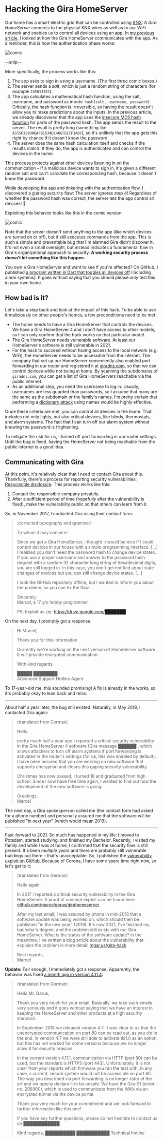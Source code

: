 # Hacking the Gira HomeServer

Our home has a smart electric grid that can be controlled using [KNX](https://www.knx.org).
A *Gira HomeServer* connects to the physical KNX wires as well as to our WiFi network and enables us to control all devices using an app.
In [my previous article](/gira), I looked at how the Gira HomeServer communicates with the app.
As a reminder, this is how the authentication phase works:

![comic](https://github.com/marcelgarus/server/raw/main/blog/images/gira-comic.png)

--snip--

More specifically, the process works like this:

1. The app asks to sign in using a username. (The first three comic boxes.)
2. The server sends a *salt*, which is just a random string of characters (for example `245013621`).
3. The app calculates a mathematical hash function, using the salt, username, and password as inputs: `hash(salt, username, password)` Critically, the hash function is irreversible, so having the result doesn't allow you to make predictions about the inputs. In the previous article, we already discovered that the app uses the [insecure MD5 hash function](https://en.wikipedia.org/wiki/MD5) for parts of the password hash.
  The app sends the result to the server. The result is pretty long (something like `A335F32830EAFB1534DE46EFEECF1A8C`), so it's unlikely that the app gets this right by chance if it doesn't know the password.
4. The server does the same hash calculation itself and checks if the results match. If they do, the app is authenticated and can control the devices in the home.

This process protects against other devices listening in on the communication – if a malicious device wants to sign in, it's given a different random salt and can't calculate the corresponding hash, because it doesn't know the password.

While developing the app and tinkering with the authentication flow, I discovered a glaring security flaw: The server ignores step 4! Regardless of whether the password hash was correct, the server lets the app control all devices! 🤦

Exploiting this behavior looks like this in the comic version:

![comic](https://github.com/marcelgarus/server/raw/main/blog/images/gira-hack-comic.png)

Note that the server doesn't send anything to the app (like which devices are turned on or off), but it still executes commands from the app.
This is such a simple and preventable bug that I'm alarmed Gira didn't discover it.
It's not even a small oversight, but instead indicates a fundamental flaw in Gira's organizational approach to security.
**A working security process doesn't let something like this happen.**

You own a Gira HomeServer and want to see if you're affected?
On GitHub, I published [a program written in Dart that toggles all devices off](https://github.com/marcelgarus/girahomeserver) (including alarm systems).
It goes without saying that you should please only test this in your own home.

## How bad is it?

Let's take a step back and look at the impact of this hack.
To be able to use it maliciously on other people's homes, a few preconditions need to be met:

* The home needs to have a Gira HomeServer that controls the devices. We have a Gira HomeServer 4 and I don't have access to other models, so I can only confirm that the hack works on that particular model.
* The Gira HomeServer needs vulnerable software. At least our HomeServer's software is still vulnerable in 2021.
* For the hack to succeed without having access to the local network (e.g. WiFi), the HomeServer needs to be accessible from the internet. The company that set up our HomeServer conveniently also enabled port forwarding in our router and registered it at [giradns.com](https://giradns.com), so that we can control devices while not being at home. By scanning the subdomains of `giradns.com`, you can get a list of Gira HomeServers reachable via the public internet.
* As an additional step, you need the username to log in. Usually, usernames are less guarded than passwords, so I assume that many are the same as the subdomain or the family's names. I'm pretty certain that performing a [dictionary attack](https://en.wikipedia.org/wiki/Dictionary_attack) using names would be highly effective.

Once these criteria are met, you can control all devices in the home.
That includes not only lights, but also critical devices, like blinds, thermostats, and alarm systems.
The fact that I can turn off our alarm system without knowing the password is frightening.

To mitigate the risk for us, I turned off port forwarding in our router settings.
Until the bug is fixed, having the HomeServer not being reachable from the public internet is a good idea.

## Communicating with Gira

At this point, it's relatively clear that I need to contact Gira about this.
Thankfully, there's a process for reporting security vulnerabilities: [Responsible disclosure](https://en.wikipedia.org/wiki/Responsible_disclosure).
This process works like this:

1. Contact the responsible company privately.
2. After a sufficient period of time (hopefully after the vulnerability is fixed), make the vulnerability public so that others can learn from it.

So, in November 2017, I contacted Gira using their contact form:

> <span class="secondary">(corrected typography and grammar)</span>
>
> To whom it may concern!
>
> Since we got a Gira HomeServer, I thought it would be nice if I could control devices in our house with a simple programming interface.
> <span class="secondary">[…]</span>
> I realized you don't need the password hash to change device states.
> If you use a proper username and answer to the password hash request with a random 32 character long string of hexadecimal digits, you are still logged in. In this case, you don't get notified about state changes of devices but you can still change device states.
> <span class="secondary">[…]</span>
>
> I took the GitHub repository offline, but I wanted to inform you about the problem, so you can fix the flaw.
>
> Sincerely,  
> Marcel, a 17 y/o hobby programmer
>
> PS: Exploit as zip: https://drive.google.com/███████

On the next day, I promptly got a response:

> Hi Marcel,
>
> Thank you for this information.
>
> Currently we're working on the next version of HomeServer software. It will provide encrypted communication.
>
> With kind regards
>
> █████ ████████  
> Advanced Support Hotline Agent

To 17-year-old me, this sounded promising!
A fix is already in the works, so it's probably okay to lean back and relax.

---

About half a year later, the bug still existed.
Naturally, in May 2018, I contacted Gira again:

> <span class="secondary">(translated from German)</span>
>
> Hello,
>
> pretty much half a year ago I reported a critical security vulnerability in the Gira HomeServer 4 software (Gira message ██████), which allows attackers to turn off alarm systems if port forwarding is activated in the router's settings (for us, this was enabled by default).
> I have been assured that you are working on new software that supports encryption and closes this gaping security vulnerability.
>
> Christmas has now passed, I turned 18 and graduated from high school. Since I now have free time again, I wanted to find out how the development of the new software is going. 
>
> Greetings,  
> Marcel

The next day, a Gira spokesperson called me (the contact form had asked for a phone number) and personally assured me that the software will be published "in next year" (which would mean 2019).

---

Fast-forward to 2021.
So much has happened in my life: I moved to Potsdam, started studying, and finished my Bachelor.
Recently, I visited my family and while I was at home, I confirmed that the security flaw is still present.
It's been *multiple years* and there are probably still vulnerable buildings out there – that's unacceptable.
So, I published the [vulnerability exploit on GitHub](https://github.com/marcelgarus/girahomeserver).
Because of Corona, I have some spare time right now, so let's get to it:

> <span class="secondary">(translated from German)</span>
>
> Hello again,
>
> In 2017 I reported a critical security vulnerability in the Gira HomeServer. A proof of concept exploit can be found here: [github.com/marcelgarus/girahomeserver](https://github.com/marcelgarus/girahomeserver)
>
> After my last email, I was assured by phone in mid-2018 that a software update was being worked on, which should then be published "in the new year" (2019).
> It's now 2021, I've finished my bachelor's degree, and the problem still exists with our Gira HomeServer. What is the status of the software update? In the meantime, I've written a blog article about the vulnerability that explains the problem in more detail: [mgar.us/gira-hack](https://mgar.us/gira-hack)
>
> Best regards,  
> Marcel

**Update:** Fair enough, I immediately got a response.
Apparently, the behavior was fixed [a month ago in version 4.11.4](https://partner.gira.com/en/service/download/index.html?type=D&id=3505):

> <span class="secondary">(translated from German)</span>
>
> Hello Mr. Garus,
>
> Thank you very much for your email.
> Basically, we take such emails very seriously and it goes without saying that we have an interest in keeping the HomeServer and other products at a high security standard.
>
> In September 2018 we released version 4.7. It was clear to us that the unencrypted communication on port 80 can be read out, as you did in the end. In version 4.7 we were still able to activate tls1.0 as an option, but this has not worked for some versions because we no longer allow it for security reasons.
>
> In the current version 4.11.1, communication via HTTP (port 80) can be used, but the standard is HTTPS (port 443). Unfortunately, it is not clear from your reports which firmware you ran the test with. In any case, a current, secure system would not be accessible on port 80. The way you described via port forwarding is no longer state of the art and we openly declare it to be unsafe. We have the Gira S1 (order no. 208900), which is used to communicate from the WAN via an encrypted tunnel via the device portal.
>
> Thank you very much for your commitment and we look forward to further information like this one!
>
> If you have any further questions, please do not hesitate to contact us on ████████████.
>
> Kind regards,
> ██████████ ███████████
> Technical hotline

